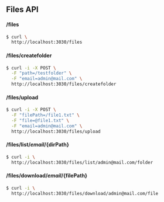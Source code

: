 ## Files API

#### /files
```bash 
$ curl \
  http://localhost:3030/files
```

#### /files/createfolder
```bash
$ curl -i -X POST \
  -F "path=/testfolder" \
  -F "email=admin@mail.com" \
  http://localhost:3030/files/createfolder
```

#### /files/upload
```bash
$ curl -i -X POST \
  -F "filePath=/file1.txt" \
  -F "file=@file1.txt" \
  -F "email=admin@mail.com" \
  http://localhost:3030/files/upload
```

#### /files/list/${email}/${dirPath}
```bash
$ curl -i \
  http://localhost:3030/files/list/admin@mail.com/folder
```
#### /files/download/${email}/${filePath}
```bash
$ curl -i \
  http://localhost:3030/files/download/admin@mail.com/file
````
